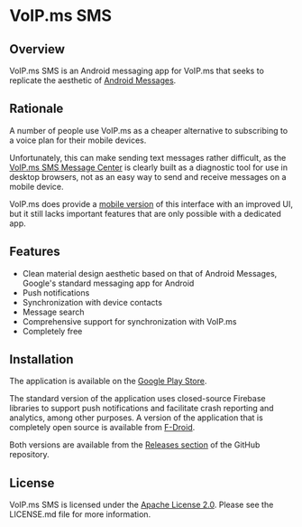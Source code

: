 # VoIP.ms SMS #

## Overview ##

VoIP.ms SMS is an Android messaging app for VoIP.ms that seeks to replicate the
aesthetic of [Android Messages](https://play.google.com/store/apps/details?id=com.google.android.apps.messaging).

## Rationale ##

A number of people use VoIP.ms as a cheaper alternative to subscribing to a
voice plan for their mobile devices.

Unfortunately, this can make sending text messages rather difficult, as the
[VoIP.ms SMS Message Center](https://voip.ms/m/sms.php) is clearly built as a 
diagnostic tool for use in desktop browsers, not as an easy way to send and
receive messages on a mobile device. 

VoIP.ms does provide a [mobile version](https://sms.voip.ms/) of this interface 
with an improved UI, but it still lacks important features that are only 
possible with a dedicated app.

## Features ##

* Clean material design aesthetic based on that of Android Messages, Google's 
  standard messaging app for Android
* Push notifications
* Synchronization with device contacts
* Message search
* Comprehensive support for synchronization with VoIP.ms
* Completely free

## Installation ##

The application is available on the [Google Play Store](https://play.google.com/store/apps/details?id=net.kourlas.voipms_sms).

The standard version of the application uses closed-source Firebase libraries 
to support push notifications and facilitate crash reporting and analytics, 
among other purposes. A version of the application that is completely open 
source is available from [F-Droid](https://f-droid.org/repository/browse/?fdid=net.kourlas.voipms_sms).

Both versions are available from the [Releases section](https://github.com/michaelkourlas/voipms-sms-client/releases) 
of the GitHub repository.

## License ##

VoIP.ms SMS is licensed under the [Apache License 2.0](http://www.apache.org/licenses/LICENSE-2.0). 
Please see the LICENSE.md file for more information.
